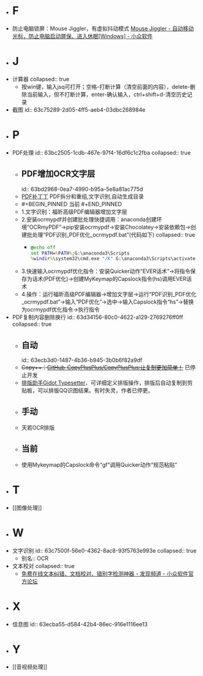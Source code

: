 - # F
- 防止电脑锁屏：Mouse Jiggler，有虚拟抖动模式 [Mouse Jiggler - 自动移动光标，防止电脑启动屏保、进入休眠[Windows] - 小众软件](https://www.appinn.com/mouse-jiggler-2/)
- # J
- 计算器
  collapsed:: true
	- 按win键，输入jsq可打开；空格-打断计算（清空前面的内容），delete-删除当前输入，但不打断计算，enter-确认输入，ctrl+shift+d-清空历史记录
- 截图
  id:: 63c75289-2d05-4ff5-aeb4-03dbc268984e
- # P
- PDF处理
  id:: 63bc2505-1cdb-467e-97f4-16df6c1c2fba
  collapsed:: true
	- ## PDF增加OCR文字层
	  id:: 63bd2968-0ea7-4990-b95a-5e8a81ac775d
	- [PDF补丁丁](https://www.cnblogs.com/pdfpatcher/) PDF拆分和重组,文字识别,自动生成目录
	- #+BEGIN_PINNED
	  当前
	  #+END_PINNED
	- 1.文字识别：福昕高级PDF编辑器增加文字层
	- 2.安装ocrmypdf并创建批处理快捷调用：anaconda创建环境“OCRmyPDF”->pip安装ocrmypdf->安装Chocolatey->安装依赖包->创建批处理“PDF识别_PDF优化_ocrmypdf.bat”(代码如下)
	  collapsed:: true
		- ``` cmd
		  @echo off    
		  set PATH=%PATH%;G:\anaconda3\Scripts
		  %windir%\system32\cmd.exe "/K" G:\anaconda3\Scripts\activate.bat OCRmyPDF
		  ```
	- 3.快速输入ocrmypdf优化指令：安装Quicker动作“EVER话术”->将指令保存为话术(PDF优化)->创建MyKeymap的Capslock指令(hs)调用EVER话术
	- 4.操作：运行福昕高级PDF编辑器->增加文字层->运行“PDF识别_PDF优化_ocrmypdf.bat”->输入“PDF优化”->选中->输入Capslock指令“hs”->替换为ocrmypdf优化指令->执行指令
- PDF复制内容删除换行
  id:: 63d34156-80c0-4622-a129-2769276ff0ff
  collapsed:: true
	- ## 自动
	  id:: 63ecb3d0-1487-4b36-b945-3b0b6f82a9df
	- ~~Copy++：[GitHub-CopyPlusPlus/CopyPlusPlus:让复制更加简单！](https://github.com/CopyPlusPlus/CopyPlusPlus)~~ 已停止开发
	- [排版助手Gidot Typesetter](http://www.epinv.com/post/3853.html)，可详细定义排版操作，排版后自动复制到剪贴板，可以排版QQ识图结果。有时失灵，作者已停更。
	- ## 手动
	- 天若OCR排版
	- ## 当前
	- 使用Mykeymap的Capslock命令“gf”调用Quicker动作“规范粘贴”
- # T
- [[图像处理]]
- # W
- 文字识别
  id:: 63c7500f-56e0-4362-8ac8-93f5763e993e
  collapsed:: true
	- 别名:: OCR
- 文本校对
  collapsed:: true
	- [免费在线文本纠错、文档校对、错别字检测神器 - 发现频道 - 小众软件官方论坛](https://meta.appinn.net/t/topic/34225)
- # X
- 信息图
  id:: 63ecba55-d584-42b4-86ec-916e1116ee13
- # Y
- [[音视频处理]]
